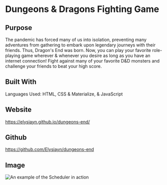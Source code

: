 # Dungeons & Dragons Fighting Game

## Purpose
The pandemic has forced many of us into isolation, preventing many adventures from gathering to embark upon legendary journeys with their friends. Thus, Dragon's End was born. Now, you can play your favorite role-playing game wherever & whenever you desire as long as you have an internet connection! Fight against many of your favorite D&D monsters and challenge your friends to beat your high score. 

## Built With
Languages Used: HTML, CSS & Materialize, & JavaScript

## Website
https://elysiayn.github.io/dungeons-end/

## Github
https://github.com/Elysiayn/dungeons-end

## Image
![An example of the Scheduler in action](./Assets/Scheduler_Preview/)

